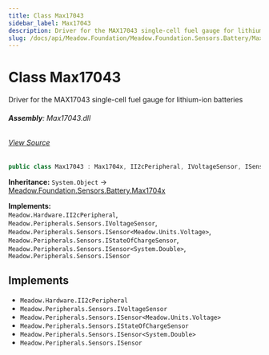 ```yaml
---
title: Class Max17043
sidebar_label: Max17043
description: Driver for the MAX17043 single-cell fuel gauge for lithium-ion batteries
slug: /docs/api/Meadow.Foundation/Meadow.Foundation.Sensors.Battery/Max17043
---
```

# Class Max17043
Driver for the MAX17043 single-cell fuel gauge for lithium-ion batteries

###### **Assembly**: Max17043.dll
###### [View Source](https://github.com/WildernessLabs/Meadow.Foundation.git/blob/develop/Source/Meadow.Foundation.Peripherals/Sensors.Battery.Max1704x/Driver/Drivers/Max17043.cs#L12)
```csharp title="Declaration"
public class Max17043 : Max1704x, II2cPeripheral, IVoltageSensor, ISensor<Voltage>, IStateOfChargeSensor, ISensor<double>, ISensor
```
**Inheritance:** `System.Object` -> [Meadow.Foundation.Sensors.Battery.Max1704x](../Meadow.Foundation.Sensors.Battery/Max1704x)

**Implements:**  
`Meadow.Hardware.II2cPeripheral`, `Meadow.Peripherals.Sensors.IVoltageSensor`, `Meadow.Peripherals.Sensors.ISensor<Meadow.Units.Voltage>`, `Meadow.Peripherals.Sensors.IStateOfChargeSensor`, `Meadow.Peripherals.Sensors.ISensor<System.Double>`, `Meadow.Peripherals.Sensors.ISensor`


## Implements

* `Meadow.Hardware.II2cPeripheral`
* `Meadow.Peripherals.Sensors.IVoltageSensor`
* `Meadow.Peripherals.Sensors.ISensor<Meadow.Units.Voltage>`
* `Meadow.Peripherals.Sensors.IStateOfChargeSensor`
* `Meadow.Peripherals.Sensors.ISensor<System.Double>`
* `Meadow.Peripherals.Sensors.ISensor`
